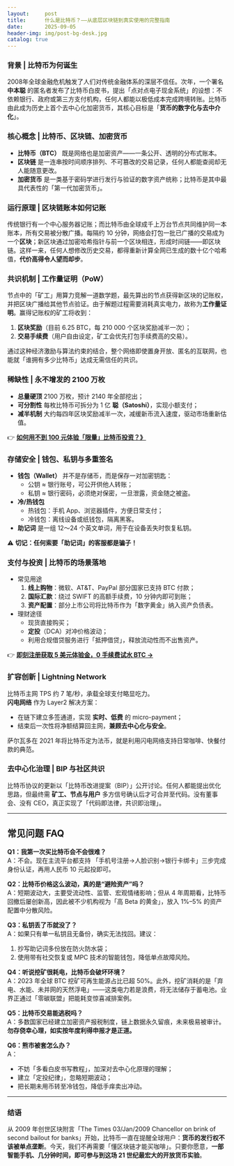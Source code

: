 ```yaml
---
layout:     post
title:      什么是比特币？——从底层区块链到真实使用的完整指南
date:       2025-09-05
header-img: img/post-bg-desk.jpg
catalog: true
---
```


### 背景 | 比特币为何诞生
2008年全球金融危机触发了人们对传统金融体系的深层不信任。次年，一个署名 **中本聪** 的匿名者发布了比特币白皮书，提出「点对点电子现金系统」的设想：不依赖银行、政府或第三方支付机构，任何人都能以极低成本完成跨境转账。比特币由此成为历史上首个去中心化加密货币，其核心目标是「**货币的数字化与去中介化**」。

### 核心概念 | 比特币、区块链、加密货币
- **比特币（BTC）** 既是网络也是加密资产——一条公开、透明的分布式账本。
- **区块链** 是一连串按时间顺序排列、不可篡改的交易记录，任何人都能查阅却无人能随意更改。
- **加密货币** 是一类基于密码学进行发行与验证的数字资产统称；比特币是其中最具代表性的「第一代加密货币」。

### 运行原理 | 区块链账本如何记账
传统银行有一个中心服务器记账；而比特币由全球成千上万台节点共同维护同一本账本，所有交易被分散广播。每隔约 10 分钟，网络会打包一批已广播的交易成为一个**区块**；新区块通过加密哈希指针与前一个区块相连，形成时间链——即区块链。这样一来，任何人想修改历史交易，都得重新计算全网已生成的数十亿个哈希值，**代价高得令人望而却步**。

### 共识机制 | 工作量证明（PoW）
节点中的「矿工」用算力竞解一道数学题，最先算出的节点获得新区块的记账权，并把区块广播给其他节点验证。由于解题过程需要消耗真实电力，故称为**工作量证明**。赢得记账权的矿工将收到：
1. **区块奖励**（目前 6.25 BTC，每 210 000 个区块奖励减半一次）；  
2. **交易手续费**（用户自由设定，矿工会优先打包手续费高的交易）。

通过这种经济激励与算法约束的结合，整个网络即使置身开放、匿名的互联网，也能就「谁拥有多少比特币」达成无需信任的共识。

### 稀缺性 | 永不增发的 2100 万枚
- **总量硬顶** 2100 万枚，预计 2140 年全部挖出；  
- **可分割性** 每枚比特币可拆分为 1 亿 **聪（Satoshi）**，实现小额支付；  
- **减半机制** 大约每四年区块奖励减半一次，减缓新币流入速度，驱动市场重新估值。

👉 [**如何用不到 100 元体验「限量」比特币投资？》**](https://okxdog.com/)

### 存储安全 | 钱包、私钥与多重签名
- **钱包（Wallet）** 并不是存储币，而是保存一对加密钥匙：  
  - 公钥 ≈ 银行账号，可公开供他人转账；  
  - 私钥 ≈ 银行密码，必须绝对保密，一旦泄露，资金随之被盗。  
- **冷/热钱包**   
  - 热钱包：手机 App、浏览器插件，方便日常支付；  
  - 冷钱包：离线设备或纸钱包，隔离黑客。  
- **助记词** 是一组 12～24 个英文单词，用于在设备丢失时恢复私钥。

⚠️ **切记：任何索要「助记词」的客服都是骗子！**

### 支付与投资 | 比特币的场景落地
- 常见用途  
  1. **线上购物**：微软、AT&T、PayPal 部分国家已支持 BTC 付款；  
  2. **国际汇款**：绕过 SWIFT 的高额手续费，10 分钟内即可到账；  
  3. **资产配置**：部分上市公司将比特币作为「数字黄金」纳入资产负债表。  
- 理财途径  
  - 现货直接购买；  
  - **定投**（DCA）对冲价格波动；  
  - 利用合规借贷服务进行「抵押借贷」，释放流动性而不出售资产。

👉 [**即刻注册获取 5 美元体验金，0 手续费试水 BTC →**](https://okxdog.com/)

### 扩容创新 | Lightning Network
比特币主网 TPS 约 7 笔/秒，承载全球支付略显吃力。  
**闪电网络** 作为 Layer2 解决方案：  
- 在链下建立多签通道，实现 **实时、低费** 的 micro-payment；  
- 结束后一次性将净额结算回主网，**兼顾去中心化与安全**。

萨尔瓦多在 2021 年将比特币定为法币，就是利用闪电网络支持日常咖啡、快餐付款的典范。

### 去中心化治理 | BIP 与社区共识
比特币协议的更新以「比特币改进提案（BIP）」公开讨论。任何人都能提出优化思路，但最终需 **矿工、节点与用户** 多方信号确认后才可合并至代码。没有董事会、没有 CEO，真正实现了「代码即法律，共识即治理」。

---

## 常见问题 FAQ

**Q1：我第一次买比特币会不会很难？**  
A：不会。现在主流平台都支持 「手机号注册→人脸识别→银行卡绑卡」三步完成身份认证，再用人民币 10 元起投即可。

**Q2：比特币价格这么波动，真的是“避险资产”吗？**  
A：短期波动大，主要受流动性、监管、宏观情绪影响；但从 4 年周期看，比特币回撤后屡创新高，因此被不少机构视为「高 Beta 的黄金」，放入 1%–5% 的资产配置中分散风险。

**Q3：私钥丢了币就没了？**  
A：如果只有单一私钥且无备份，确实无法找回。建议：  
1. 抄写助记词多份放在防火防水袋；  
2. 使用带有社交恢复或 MPC 技术的智能钱包，降低单点故障风险。

**Q4：听说挖矿很耗电，比特币会破坏环境？**  
A：2023 年全球 BTC 挖矿可再生能源占比已超 50%。此外，挖矿消耗的是「弃电、水能、未并网的天然浮电」——这类电力若是浪费，将无法储存于蓄电池。业界正通过「零碳联盟」把能耗变惊喜减排案例。

**Q5：比特币交易能逃税吗？**  
A：多数国家已经建立加密资产报税制度，链上数据永久留痕，未来极易被审计。**勿存侥幸心理，如实按年度利得申报才是正道。**

**Q6：熊市被套怎么办？**  
A：  
- 不妨「多看白皮书写教程」，加深对去中心化原理的理解；  
- 建立「定投纪律」，忽略短期波动；  
- 把长期未用币转至冷钱包，降低手痒卖出冲动。

---

### 结语
从 2009 年创世区块附言「The Times 03/Jan/2009 Chancellor on brink of second bailout for banks」开始，比特币一直在提醒全球用户：**货币的发行权不该被单点垄断**。今天，我们不再需要「懂区块链才能买咖啡」。只要你愿意，**一部智能手机、几分钟时间，即可参与到这场 21 世纪最宏大的开放货币实验**。